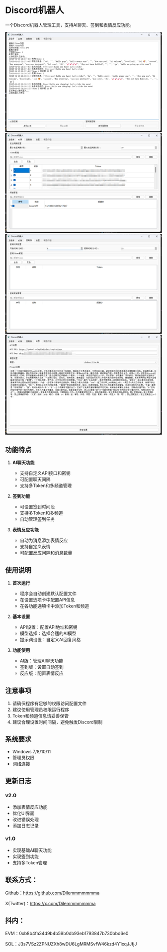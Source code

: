 # Discord机器人

一个Discord机器人管理工具，支持AI聊天、签到和表情反应功能。

  <img src="/image/1.png"/>
  <img src="/image/2.png"/>
  <img src="/image/3.png"/>
  <img src="/image/4.png"/>




## 功能特点

1. **AI聊天功能**
   - 支持自定义API接口和密钥
   - 可配置聊天间隔
   - 支持多Token和多频道管理

2. **签到功能**
   - 可设置签到时间段
   - 支持多Token和多频道
   - 自动管理签到任务

3. **表情反应功能**
   - 自动为消息添加表情反应
   - 支持自定义表情
   - 可配置反应间隔和消息数量

## 使用说明

1. **首次运行**
   - 程序会自动创建默认配置文件
   - 在设置选项卡中配置API信息
   - 在各功能选项卡中添加Token和频道

2. **基本设置**
   - API设置：配置API地址和密钥
   - 模型选择：选择合适的AI模型
   - 提示词设置：自定义AI回复风格

3. **功能使用**
   - AI版：管理AI聊天功能
   - 签到版：设置自动签到
   - 反应版：配置表情反应

## 注意事项

1. 请确保程序有足够的权限访问配置文件
2. 建议使用管理员权限运行程序
3. Token和频道信息请妥善保管
4. 建议合理设置时间间隔，避免触发Discord限制

## 系统要求

- Windows 7/8/10/11
- 管理员权限
- 网络连接

## 更新日志

### v2.0
- 添加表情反应功能
- 优化UI界面
- 改进错误处理
- 添加日志记录

### v1.0
- 实现基础AI聊天功能
- 实现签到功能
- 支持多Token管理

## 联系方式： 
 Github：https://github.com/Dilemmmmmmma 

 X(Twitter)：https://x.com/Dilemmmmmmma 
## 抖内： 
EVM：0xb8b4fa34d9b4b59b0db93eb1793847b730bbd6e0 

SOL：J3s7VSz2ZPNUZXh8wDU6LgMRMSvfW46kzd4Y1xqJJfjJ 
